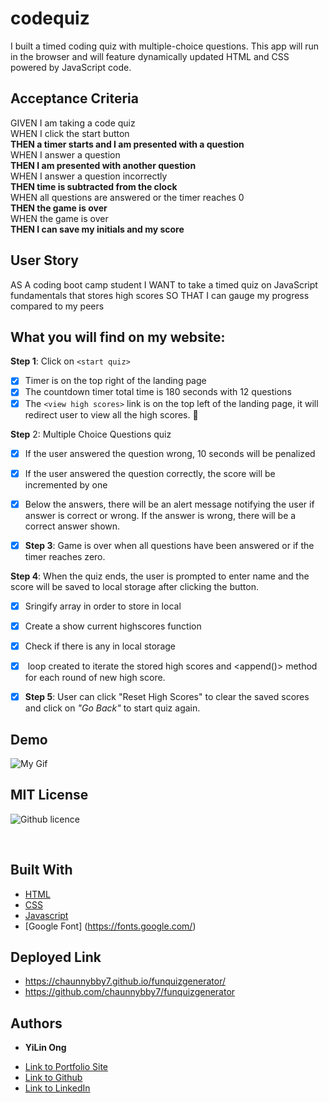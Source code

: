 # codequiz

I built a timed coding quiz with multiple-choice questions. This app will run in the browser and will feature dynamically updated HTML and CSS powered by JavaScript code. 

## Acceptance Criteria

GIVEN I am taking a code quiz<Br>
WHEN I click the start button<Br>
__THEN a timer starts and I am presented with a question__<br>
WHEN I answer a question<Br>
__THEN I am presented with another question__<Br>
WHEN I answer a question incorrectly<BR>
__THEN time is subtracted from the clock__<BR>
WHEN all questions are answered or the timer reaches 0<BR>
__THEN the game is over__<BR>
WHEN the game is over<BR>
__THEN I can save my initials and my score__<BR>


## User Story

AS A coding boot camp student
I WANT to take a timed quiz on JavaScript fundamentals that stores high scores
SO THAT I can gauge my progress compared to my peers



## What you will find on my website:

__Step 1__: Click on `<start quiz>`
- [x] Timer is on the top right of the landing page
- [x] The countdown timer total time is 180 seconds with 12 questions
- [x] The `<view high scores>` link is on the top left of the landing page, it will redirect user to view all the high scores.  :tada:

**Step** 2: Multiple Choice Questions quiz 
- [x] If the user answered the question wrong, 10 seconds will be penalized
- [x] If the user answered the question correctly, the score will be incremented by one
- [x] Below the answers, there will be an alert message notifying the user if answer is correct or wrong. If the answer is wrong, there will be a correct answer shown. 

- [x] **Step 3**: Game is over when all questions have been answered or if the timer reaches zero. 

**Step 4**: When the quiz ends, the user is prompted to enter name and the score will be saved to local storage after clicking the <Submit> button. 
- [x]  Sringify array in order to store in local
- [x] Create a show current highscores function
- [x] Check if there is any in local storage
- [x] <for> loop created to iterate the stored high scores and <append()> method for each round of new high score.  

- [x] **Step 5**: User can click "Reset High Scores" to clear the saved scores and click on <em>"Go Back"</em> to start quiz again. 



 

## Demo


![My Gif](https://media.giphy.com/media/l93HbL14fFyuWhMBni/giphy.gif)



## MIT License 
![Github licence](http://img.shields.io/badge/license-MIT-blue.svg)

<BR>



## Built With

* [HTML](https://developer.mozilla.org/en-US/docs/Web/HTML)
* [CSS](https://developer.mozilla.org/en-US/docs/Web/CSS)
* [Javascript](https://developer.mozilla.org/en-US/docs/Web/JavaScript)
* [Google Font] (https://fonts.google.com/)

## Deployed Link

* https://chaunnybby7.github.io/funquizgenerator/
* https://github.com/chaunnybby7/funquizgenerator

## Authors

* **YiLin Ong** 

- [Link to Portfolio Site](https://github.com/chaunnybby7/codequiz)
- [Link to Github](https://github.com/chaunnybby7)
- [Link to LinkedIn](https://www.linkedin.com/in/chauntelleong)



